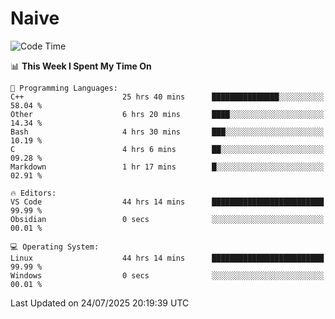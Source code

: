 # Naive
<!-- ## 日拱一卒，功不唐捐 -->
<!-- [![GitHub Streak](https://streak-stats.demolab.com/?user=XiaoXKKK)](https://git.io/streak-stats) -->
<!--START_SECTION:waka-->
![Code Time](http://img.shields.io/badge/Code%20Time-504%20hrs%2059%20mins-blue)

📊 **This Week I Spent My Time On** 

```text
💬 Programming Languages: 
C++                      25 hrs 40 mins      ███████████████░░░░░░░░░░   58.04 % 
Other                    6 hrs 20 mins       ████░░░░░░░░░░░░░░░░░░░░░   14.34 % 
Bash                     4 hrs 30 mins       ███░░░░░░░░░░░░░░░░░░░░░░   10.19 % 
C                        4 hrs 6 mins        ██░░░░░░░░░░░░░░░░░░░░░░░   09.28 % 
Markdown                 1 hr 17 mins        █░░░░░░░░░░░░░░░░░░░░░░░░   02.91 % 

🔥 Editors: 
VS Code                  44 hrs 14 mins      █████████████████████████   99.99 % 
Obsidian                 0 secs              ░░░░░░░░░░░░░░░░░░░░░░░░░   00.01 % 

💻 Operating System: 
Linux                    44 hrs 14 mins      █████████████████████████   99.99 % 
Windows                  0 secs              ░░░░░░░░░░░░░░░░░░░░░░░░░   00.01 % 
```


 Last Updated on 24/07/2025 20:19:39 UTC
<!--END_SECTION:waka-->
